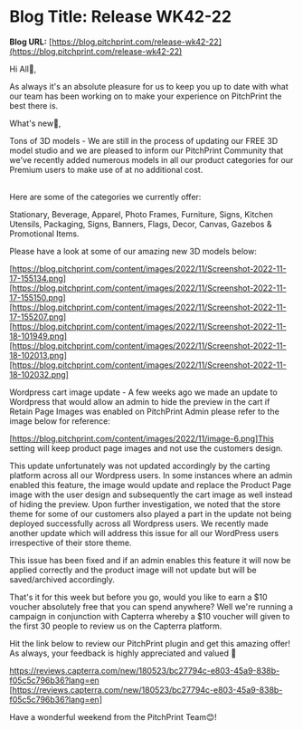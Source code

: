 # **Blog Title**: Release WK42-22

**Blog URL:** [https://blog.pitchprint.com/release-wk42-22](https://blog.pitchprint.com/release-wk42-22)

Hi All👋,

As always it's an absolute pleasure for us to keep you up to date with what our team has been working on to make your experience on
PitchPrint the best there is.

What's new🚀,

Tons of 3D models - We are still in the process of updating our FREE 3D model studio and we are pleased to inform our PitchPrint Community
that we've recently added numerous models in all our product categories for our Premium users to make use of at no additional cost.        
                                                                                 

Here are some of the categories we currently offer:

Stationary, Beverage, Apparel, Photo Frames, Furniture, Signs, Kitchen Utensils, Packaging, Signs, Banners, Flags, Decor, Canvas, Gazebos &
Promotional Items.

Please have a look at some of our amazing new 3D models below:

[https://blog.pitchprint.com/content/images/2022/11/Screenshot-2022-11-17-155134.png][https://blog.pitchprint.com/content/images/2022/11/Screenshot-2022-11-17-155150.png][https://blog.pitchprint.com/content/images/2022/11/Screenshot-2022-11-17-155207.png][https://blog.pitchprint.com/content/images/2022/11/Screenshot-2022-11-18-101949.png][https://blog.pitchprint.com/content/images/2022/11/Screenshot-2022-11-18-102013.png][https://blog.pitchprint.com/content/images/2022/11/Screenshot-2022-11-18-102032.png]

Wordpress cart image update - A few weeks ago we made an update to Wordpress that would allow an admin to hide the preview in the cart if
Retain Page Images was enabled on PitchPrint Admin please refer to the image below for reference:

[https://blog.pitchprint.com/content/images/2022/11/image-6.png]This setting will keep product page images and not use the customers design.

This update unfortunately was not updated accordingly by the carting platform across all our Wordpress users. In some instances where an
admin enabled this feature, the image would update and replace the Product Page image with the user design and subsequently the cart image
as well instead of hiding the preview. Upon further investigation, we noted that the store theme for some of our customers also played a
part in the update not being deployed successfully across all Wordpress users. We recently made another update which will address this issue
for all our WordPress users irrespective of their store theme.

This issue has been fixed and if an admin enables this feature it will now be applied correctly and the product image will not update but
will be saved/archived accordingly.

That's it for this week but before you go, would you like to earn a $10 voucher absolutely free that you can spend anywhere? Well we're
running a campaign in conjunction with Capterra whereby a $10 voucher will given to the first 30 people to review us on the Capterra
platform.

Hit the link below to review our PitchPrint plugin and get this amazing offer! As always, your feedback is highly appreciated and valued 🙏

https://reviews.capterra.com/new/180523/bc27794c-e803-45a9-838b-f05c5c796b36?lang=en
[https://reviews.capterra.com/new/180523/bc27794c-e803-45a9-838b-f05c5c796b36?lang=en]

Have a wonderful weekend from the PitchPrint Team😊!


